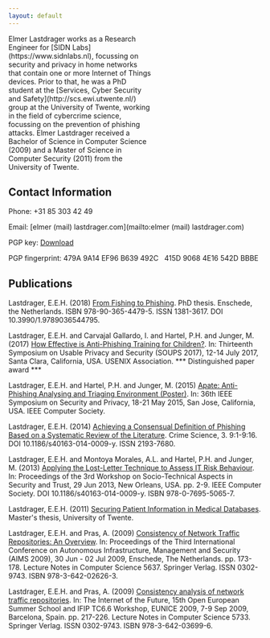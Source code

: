```yaml
---
layout: default
---
```


<div style="background-image: url('elmer.jpg'); height: 300px; width: 200px; float:right; margin-left: 10px; margin-bottom: 10px; margin-right: 10px; border-radius: 5px;-moz-border-radius: 5px;-webkit-border-radius: 5px;-khtml-border-radius: 5px;"> </div>
Elmer Lastdrager works as a Research Engineer for [SIDN Labs](https://www.sidnlabs.nl), focussing on security and privacy in home networks that contain one or more Internet of Things devices.
Prior to that, he was a PhD student at the [Services, Cyber Security and Safety](http://scs.ewi.utwente.nl/) group at the University of Twente, working in the field of cybercrime science, focussing on the prevention of phishing attacks. Elmer Lastdrager received a Bachelor of Science in Computer Science (2009) and a Master of Science in Computer Security (2011) from the University of Twente.

## Contact Information

Phone:	+31 85 303 42 49

Email:	[elmer (mail) lastdrager.com](mailto:elmer (mail) lastdrager.com)

PGP key:	[Download](pgpkey.asc)

PGP fingerprint: 479A 9A14 EF96 B639 492C &nbsp; 415D 9068 4E16 542D BBBE

## Publications

Lastdrager, E.E.H. (2018) [From Fishing to Phishing](https://doi.org/10.3990/1.9789036544795).
PhD thesis. Enschede, the Netherlands.
ISBN 978-90-365-4479-5.
ISSN 1381-3617.
DOI 10.3990/1.9789036544795.

Lastdrager, E.E.H. and Carvajal Gallardo, I. and Hartel, P.H. and Junger, M. (2017)
[How Effective is Anti-Phishing Training for Children?](https://www.usenix.org/conference/soups2017/technical-sessions/presentation/lastdrager).
In: Thirteenth Symposium on Usable Privacy and Security (SOUPS 2017), 12-14 July 2017, Santa Clara, California, USA.
USENIX Association. *** Distinguished paper award ***

Lastdrager, E.E.H. and Hartel, P.H. and Junger, M. (2015)
[Apate: Anti-Phishing Analysing and Triaging Environment (Poster)](http://www.ieee-security.org/TC/SP2015/posters/paper_58.pdf).
In: 36th IEEE Symposium on Security and Privacy, 18-21 May 2015, San Jose, California, USA.
IEEE Computer Society.

Lastdrager, E.E.H. (2014) 
[Achieving a Consensual Definition of Phishing Based on a Systematic Review of the Literature](http://www.crimesciencejournal.com/content/3/1/9).
Crime Science, 3. 9:1-9:16.
DOI 10.1186/s40163-014-0009-y.
ISSN 2193-7680.

Lastdrager, E.E.H. and Montoya Morales, A.L. and Hartel, P.H. and Junger, M. (2013)
[Applying the Lost-Letter Technique to Assess IT Risk Behaviour](http://dx.doi.org/10.1109/STAST.2013.15). 
In: Proceedings of the 3rd Workshop on Socio-Technical Aspects in Security and Trust, 29 Jun 2013, New Orleans, USA. pp. 2-9. IEEE Computer Society.
DOI 10.1186/s40163-014-0009-y.
ISBN 978-0-7695-5065-7.

Lastdrager, E.E.H. (2011)
[Securing Patient Information in Medical Databases](http://essay.utwente.nl/61035/1/MSc_E_Lastdrager_DIES_CTIT.pdf).
Master's thesis, University of Twente.

Lastdrager, E.E.H. and Pras, A. (2009)
[Consistency of Network Traffic Repositories: An Overview](http://dx.doi.org/10.1007/978-3-642-02627-0_15).
In: Proceedings of the Third International Conference on Autonomous Infrastructure, Management and Security (AIMS 2009), 30 Jun - 02 Jul 2009, Enschede, The Netherlands. 
pp. 173-178. 
Lecture Notes in Computer Science 5637.
Springer Verlag.
ISSN 0302-9743.
ISBN 978-3-642-02626-3.

Lastdrager, E.E.H. and Pras, A. (2009)
[Consistency analysis of network traffic repositories](http://dx.doi.org/10.1007/978-3-642-03700-9_23).
In: The Internet of the Future, 15th Open European Summer School and IFIP TC6.6 Workshop, EUNICE 2009, 7-9 Sep 2009, Barcelona, Spain. 
pp. 217-226.
Lecture Notes in Computer Science 5733.
Springer Verlag.
ISSN 0302-9743.
ISBN 978-3-642-03699-6.

